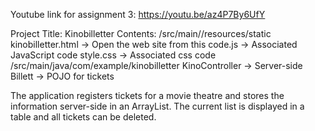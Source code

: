 Youtube link for assignment 3: https://youtu.be/az4P7By6UfY

Project Title: Kinobilletter
Contents:
  /src/main//resources/static
    kinobilletter.html        -> Open the web site from this
    code.js                   -> Associated JavaScript code
    style.css                 -> Associated css code
  /src/main/java/com/example/kinobilletter
    KinoController            -> Server-side
    Billett                   -> POJO for tickets

The application registers tickets for a movie theatre and stores the information server-side in an ArrayList. The current list is displayed in a table and all tickets can be deleted.

    
